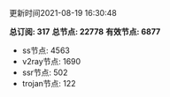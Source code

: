 更新时间2021-08-19 16:30:48

**总订阅: 317**
**总节点: 22778**
**有效节点: 6877**
- ss节点: 4563
- v2ray节点: 1690
- ssr节点: 502
- trojan节点: 122
